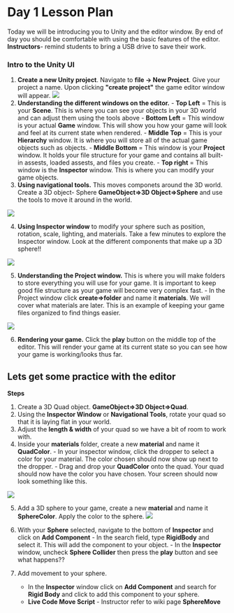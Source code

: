 # Day 1 Lesson Plan

Today we will be introducing you to Unity and the editor window. By end of day you should be comfortable with using the basic features of the editor. **Instructors**- remind students to bring a USB drive to save their work.

### Intro to the Unity UI
  1.  **Create a new Unity project**. Navigate to **file -> New Project**. Give your project a name. Upon clicking **"create project"** the game editor window will appear.
  ![](https://github.com/junior-devleague/spring-break-unity/blob/master/Day1/Screenshots/editor.png)
  2. **Understanding the different windows on the editor.**
    - **Top Left** = This is your **Scene**. This is where you can see your objects in your 3D world and can adjust them using the tools above
    - **Bottom Left** = This window is your actual **Game** window. This will show you how your game will look and feel at its current state when rendered.
    - **Middle Top** = This is your **Hierarchy** window. It is where you will store all of the actual game objects such as objects.
    - **Middle Bottom** = This window is your **Project** window. It holds your file structure for your game and contains all built-in assests, loaded assests, and files you create.
    - **Top right** = This window is the **Inspector** window. This is where you can modify your game objects.
   3. **Using navigational tools.** This moves componets around the 3D world. Create a 3D object- Sphere **GameObject=>3D Object=>Sphere** and use the tools to move it around in the world.
   
   ![](http://i.imgur.com/WJa2Sdk.png)
   
   4. **Using Inspector window**  to modify your sphere such as position, rotation, scale, lighting, and materials. Take a few minutes to explore the Inspector window. Look at the different components that make up a 3D sphere!!
   
   ![](http://i.imgur.com/a84WD03.png)
   
   5. **Understanding the Project window.** This is where you will make folders to store everything you will use for your game. It is important to keep good file structure as your game will become very complex fast.
    - In the Project window click **create=>folder** and name it **materials**. We will cover what materials are later. This is an example of keeping your game files organized to find things easier.

  ![](http://i.imgur.com/E4vQMlt.png)
  
  6. **Rendering your game.** Click the **play** button on the middle top of the editor. This will render your game at its current state so you can see how your game is working/looks thus far.
  
  ## Lets get some practice with the editor
  
  **Steps**
  1. Create a 3D Quad object. **GameObject=>3D Object=>Quad**.
  2. Using the **Inspector Window** or **Navigational Tools**, rotate your quad so that it is laying flat in your world.
  3. Adjust the **length & width** of your quad so we have a bit of room to work with.
  4. Inside your **materials** folder, create a new **material** and name it **QuadColor**. 
    - In your inspector window, click the dropper to select a color for your material. The color chosen should now show up next to the dropper.
    - Drag and drop your **QuadColor** onto the quad. Your quad should now have the color you have chosen. Your screen should now look something like this.
    
![](http://i.imgur.com/zSDnK9I.png)

  5. Add a 3D sphere to your game, create a new **material** and name it **SphereColor**. Apply the color to the sphere.
  ![](http://i.imgur.com/JqGuox9.png)
  6. With your **Sphere** selected, navigate to the bottom of **Inspector** and click on **Add Component**
    - In the search field, type **RigidBody** and select it. This will add the component to your object.
    - In the **Inspector** window, uncheck **Sphere Collider** then press the **play** button and see what happens??
    
 7. Add movement to your sphere.
    - In the **Inspector** window click on **Add Component** and search for **Rigid Body** and click to add this component to your sphere.
    - **Live Code Move Script** - Instructor refer to wiki page **SphereMove**
    
